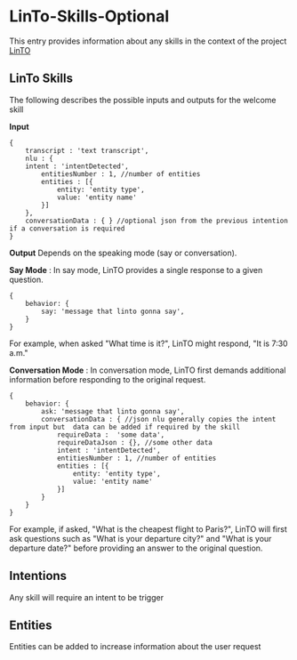 # LinTo-Skills-Optional
This entry provides information about any skills in the context of the project [LinTO](https://linto.ai/)

## LinTo Skills
The following describes the possible inputs and outputs for the welcome skill

**Input**
```
{
    transcript : 'text transcript',
    nlu : {
    intent : 'intentDetected',
        entitiesNumber : 1, //number of entities
        entities : [{
            entity: 'entity type',
            value: 'entity name'
        }]
    },
    conversationData : { } //optional json from the previous intention if a conversation is required
}
```

**Output**
Depends on the speaking mode (say or conversation).

__Say Mode__ : In say mode, LinTO provides a single response to a given question.
```
{
    behavior: {
        say: 'message that linto gonna say',
    }
}
```
For example, when asked "What time is it?", LinTO might respond, "It is 7:30 a.m."

__Conversation Mode__ : In conversation mode, LinTO first demands additional information before responding to the original request.
```
{
    behavior: {
        ask: 'message that linto gonna say',
        conversationData : { //json nlu generally copies the intent from input but  data can be added if required by the skill
            requireData :  'some data',
            requireDataJson : {}, //some other data
            intent : 'intentDetected',
            entitiesNumber : 1, //number of entities
            entities : [{
                entity: 'entity type',
                value: 'entity name'
            }]
        }
    }
}
```

For example, if asked, "What is the cheapest flight to Paris?", LinTO will first ask questions such as "What is your departure city?" and "What is your departure date?" before providing an answer to the original question.

## Intentions
Any skill will require an intent to be trigger

## Entities
Entities can be added to increase information about the user request